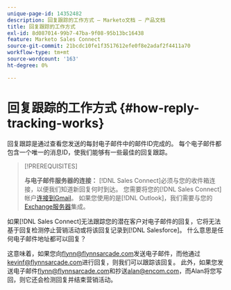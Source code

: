 ```yaml
---
unique-page-id: 14352482
description: 回复跟踪的工作方式 — Marketo文档 — 产品文档
title: 回复跟踪的工作方式
exl-id: 8d087014-99b7-47ba-9f08-95b13bc16438
feature: Marketo Sales Connect
source-git-commit: 21bcdc10fe1f3517612efe0f8e2adaf2f4411a70
workflow-type: tm+mt
source-wordcount: '163'
ht-degree: 0%

---
```


# 回复跟踪的工作方式 {#how-reply-tracking-works}

回复跟踪是通过查看您发送的每封电子邮件中的邮件ID完成的。 每个电子邮件都包含一个唯一的消息ID，使我们能够有一些最佳的回复跟踪。

>[!PREREQUISITES]
>
>**与电子邮件服务器的连接：** [!DNL Sales Connect]必须与您的收件箱连接，以便我们知道新回复何时到达。 您需要将您的[!DNL Sales Connect]帐户[连接到Gmail](/help/marketo/product-docs/marketo-sales-connect/email-plugins/gmail/email-connection-for-gmail-users.md)。 如果您使用的是[!DNL Outlook]，我们需要与您的[Exchange服务器](https://toutapp.com/next#settings/exchange_settings)集成。

如果[!DNL Sales Connect]无法跟踪您的潜在客户对电子邮件的回复，它将无法基于回复检测停止营销活动或将该回复记录到[!DNL Salesforce]。  什么意思是任何电子邮件地址都可以回复？

这意味着，如果您向<flynn@flynnsarcade.com>发送电子邮件，而他通过<kevinf@flynnsarcade.com>进行回复，则我们可以跟踪该回复。 此外，如果您发送电子邮件<flynn@flynnsarcade.com>和抄送<alan@encom.com>，而Alan将您写回，则它还会检测回复并结束营销活动。
